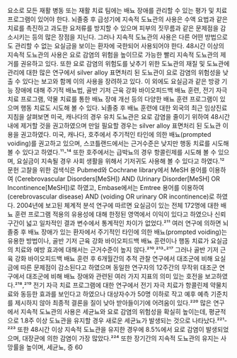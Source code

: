 요소로 모든 재활 병동 또는 재활 치료 팀에는 배뇨 장애를 관리할 수 있는 평가 및 치료 프로그램이 있어야 한다.
뇌졸중 후 급성기에 지속적 도뇨관의 사용은 수액 요법과 같은 치료를 촉진하고 과도한 요저류를 방지할 수 있으며 피부의 짓무름과 같은 문제점을 감소시키는 등의 많은 장점을 지닌다. 그러나 지속적 도뇨관의 사용은 다른 어떤 방법으로도 관리할 수 없는 요실금을 보이는 환자에 국한되어 사용되어야 한다. 48시간 이상의 지속적 도뇨관의 사용은 요로 감염의 위험을 높이므로 가능한 빨리 지속적 도뇨관의 제거를 권유하고 있다. 또한 요로 감염의 위험도를 낮추기 위한 도뇨관의 재질 및 도뇨관에 관리에 대한 많은 연구에서 silver alloy 표면처리 된 도뇨관이 요로 감염의 위험성을 낮출 수 있다는 보고와 함께 이의 사용을 장려하고 있다. 이 외에도 요실금과 같은 방광 기능 장애에 대해 주기적 배뇨법, 골반 기저 근육 강화 바이오피드백 배뇨 훈련, 전기 자극 치료 프로그램, 약물 치료를 통한 배뇨 장애 개선 등의 다양한 배뇨 훈련 프로그램이 있으며 행동 치료도 시도해 볼 수 있다.
뇌졸중 후 배뇨 훈련에 대한 외국의 최근 임상진료 지침을 살펴보면 미국, 캐나다의 경우 유치 도뇨관은 요로 감염을 줄이기 위하여 48시간 내에 제거할 것을 권고하였으며 만일 필요할 경우는 silver alloy 표면처리 된 도뇨관 이용을 권고하였다. 미국, 캐나다, 호주에서 주기적인 타인에 의한 배뇨(prompted voiding)를 권고하고 있으며, 스코틀랜드에서는 근거수준은 낮지만 행동 치료를 시도해 볼 수 있다고 하였다.¹¹-¹⁴ 또한 호주에서는 급박뇨의 경우 항콜린제를 시도해 볼 수 있으며, 요실금이 지속될 경우 사회 생활을 위해서 기저귀도 사용해 볼 수 있다고 하였다.¹²
문헌 고찰을 위한 검색식은 Pubmed와 Cochrane library에서 MeSH 용어를 이용하여 (Cerebrovascular Disorders[MeSH]) AND (Urinary Disorder[MeSH] OR Incontinence[MeSH])로 하였고, Embase에서는 Emtree 용어를 이용하여 (cerebrovascular disease) AND (voiding OR urinary OR incontinence)로 하였다.
2004년에 보고된 체계적 분석 연구에 따르면 요실금이 있는 전체 172명에 대한 배뇨 훈련 프로그램 적용의 유용성에 대해 한정된 영역에서 이익이 있다고 하였으나 신뢰 구간이 넓고 일차적인 결과 변수에서 통계적인 차이가 없었다.²¹¹ 여러 연구에 의하면 뇌졸중 후 배뇨 장애가 있는 환자에서 주기적인 타인에 의한 배뇨(prompted voiding)는 유용한 방법이나, 골반 기저 근육 강화 바이오피드백 배뇨 훈련이나 행동 치료가 요실금의 치료와 예방 효과에 대해서는 근거수준이 높지 않다.²¹⁰,²¹³-²¹⁷ 그러나 골반 기저 근육 강화 바이오피드백 배뇨 훈련 후 6개월간의 추적 관찰 연구에서 대조군에 비해 요실금에 따른 문제점이 감소된다고 하였으며 동일한 연구자의 12주간의 무작위 대조군 연구에서 대조군에 비해 배뇨 장애와 관련된 여러 가지 지표의 의미 있는 호전을 보고하였다.²¹⁸,²¹⁹
전기 자극 치료 프로그램에 대한 연구에서 전기 자극 치료가 항콜린제 약물치료와 동등한 효과를 보인다고 하였으나 대상자수가 50명 이하로 작고 예후 예측 기준치를 제시하지 않아 최종적 결론을 질이 낮아 받아들이기에 어려움이 있다.²²⁰
많은 연구에서 지속적 도뇨관의 사용은 세균뇨와 요로 감염의 위험성을 확실히 높이는데, 평균적으로 1.8주 이상 도뇨관을 유지할 경우 새로운 세균뇨가 발생되는 것으로 나타났다.²²¹-²²³ 또한 48시간 이상 지속적 도뇨관을 유지한 경우에 8.5%에서 요로 감염이 발생되었으며, 대장균에 의한 감염이 가장 많았다.²²⁴ 또한 장기간의 지속적 도뇨관의 유지는 사망률을 높이며, 세균뇨, 증
<PAGE>60